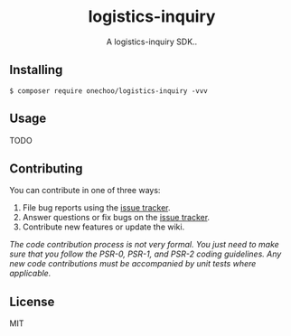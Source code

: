 <h1 align="center"> logistics-inquiry </h1>

<p align="center"> A logistics-inquiry SDK..</p>


## Installing

```shell
$ composer require onechoo/logistics-inquiry -vvv
```

## Usage

TODO

## Contributing

You can contribute in one of three ways:

1. File bug reports using the [issue tracker](https://github.com/onechoo/logistics-inquiry/issues).
2. Answer questions or fix bugs on the [issue tracker](https://github.com/onechoo/logistics-inquiry/issues).
3. Contribute new features or update the wiki.

_The code contribution process is not very formal. You just need to make sure that you follow the PSR-0, PSR-1, and PSR-2 coding guidelines. Any new code contributions must be accompanied by unit tests where applicable._

## License

MIT